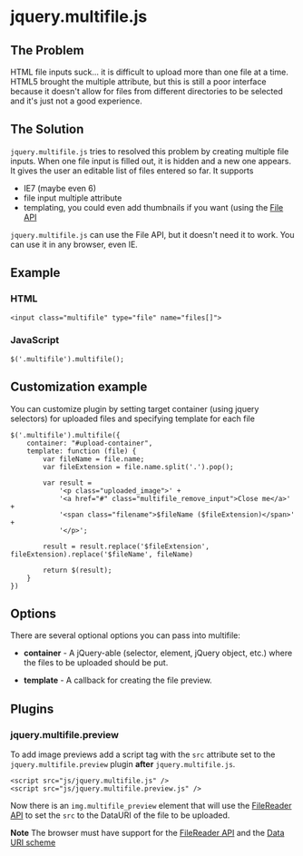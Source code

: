 # jquery.multifile.js

## The Problem
HTML file inputs suck... it is difficult to upload more than one file at a time.  HTML5 brought the multiple attribute, but this is still a poor interface because it doesn't allow for files from different directories to be selected and it's just not a good experience.

## The Solution
`jquery.multifile.js` tries to resolved this problem by creating multiple file inputs.  When one file input is filled out, it is hidden and a new one appears.  It gives the user an editable list of files entered so far.  It supports

* IE7 (maybe even 6)
* file input multiple attribute
* templating, you could even add thumbnails if you want (using the [File API](https://developer.mozilla.org/en/DOM/File#getAsDataURL(\)))

`jquery.multifile.js` can use the File API, but it doesn't need it to work.  You can use it in any browser, even IE.

## Example
### HTML
    <input class="multifile" type="file" name="files[]">

### JavaScript
    $('.multifile').multifile();

## Customization example
You can customize plugin by setting target container (using jquery selectors) for uploaded files and specifying template for each file

    $('.multifile').multifile({
        container: "#upload-container",
        template: function (file) {
            var fileName = file.name;
            var fileExtension = file.name.split('.').pop();

            var result =
                '<p class="uploaded_image">' +
                '<a href="#" class="multifile_remove_input">Close me</a>' +
                '<span class="filename">$fileName ($fileExtension)</span>' +
                '</p>';

            result = result.replace('$fileExtension', fileExtension).replace('$fileName', fileName)

            return $(result);
        }
    })


## Options
There are several optional options you can pass into multifile:

- **container** - A jQuery-able (selector, element, jQuery object, etc.) where
  the files to be uploaded should be put.

- **template** - A callback for creating the file preview.

## Plugins

### jquery.multifile.preview

To add image previews add a script tag with the `src` attribute set to the 
`jquery.multifile.preview` plugin **after** `jquery.multifile.js`.

    <script src="js/jquery.multifile.js" />
    <script src="js/jquery.multifile.preview.js" />

Now there is an `img.multifile_preview` element that will use the [FileReader API] 
to set the `src` to the DataURI of the file to be uploaded.

**Note** The browser must have support for the [FileReader API] and the [Data URI scheme]

[FileReader API]: https://developer.mozilla.org/en-US/docs/DOM/FileReader "FileReader"
[Data URI scheme]: https://en.wikipedia.org/wiki/Data_URI_scheme "Data URI"
